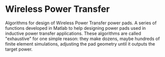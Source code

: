 # Wireless Power Transfer
Algorithms for design of Wireless Power Transfer power pads.
A series of functions developed in Matlab to help designing power pads used in inductive power transfer applications.
These algorithms are called "exhaustive" for one simple reason: they make dozens, maybe hundreds of finite element simulations, adjusting the pad geometry until it outputs the target power.

